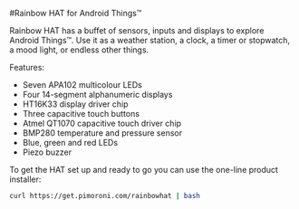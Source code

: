<!--
---
name: Rainbow HAT
class: board
type: display,led,multi,sensor,touch
formfactor: HAT
manufacturer: Pimoroni
description: Sensors and IO for Android Things
url: http://blog.pimoroni.com/android-things-launch/
github: https://github.com/pimoroni/rainbow-hat
buy: https://shop.pimoroni.com/products/rainbow-hat-for-android-things
image: 'rainbow-hat.png'
pincount: 40
eeprom: yes
power:
  '4':
  '17':
ground:
  '6':
  '9':
  '14':
  '20':
  '25':
  '30':
  '34':
  '39':
pin:
  '3':
    mode: i2c
  '5':
    mode: i2c
  '19':
    mode: spi
  '21':
    mode: spi
  '23':
    mode: spi
  '24':
    mode: spi
  '33':
    name: Buzzer
    mode: pwm
  '31':
    name: Red/Left LED
    mode: output
    active: high
  '35':
    name: Green/Middle LED
    mode: output
    active: high
  '37':
    name: Blue/Right LED
    mode: output
    active: high
  '40':
    name: Touch A
    mode: input
    active: low
  '38':
    name: Touch B
    mode: input
    active: low
  '36':
    name: Touch C
    mode: input
    active: low
i2c:
  '0x70':
    name: Matrix Driver
    device: HT16K33
  '0x77':
    name: Barometer
    device: BMP280
-->
#Rainbow HAT for Android Things™

Rainbow HAT has a buffet of sensors, inputs and displays to explore Android Things™. Use it as a weather station, a clock, a timer or stopwatch, a mood light, or endless other things.

Features:

* Seven APA102 multicolour LEDs
* Four 14-segment alphanumeric displays
* HT16K33 display driver chip
* Three capacitive touch buttons
* Atmel QT1070 capacitive touch driver chip
* BMP280 temperature and pressure sensor
* Blue, green and red LEDs
* Piezo buzzer

To get the HAT set up and ready to go you can use the one-line product installer:

```bash
curl https://get.pimoroni.com/rainbowhat | bash
```
